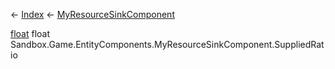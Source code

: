 ← [Index](Api-Index) ← [MyResourceSinkComponent](Sandbox.Game.EntityComponents.MyResourceSinkComponent)

[float](System.Single) float Sandbox.Game.EntityComponents.MyResourceSinkComponent.SuppliedRatio